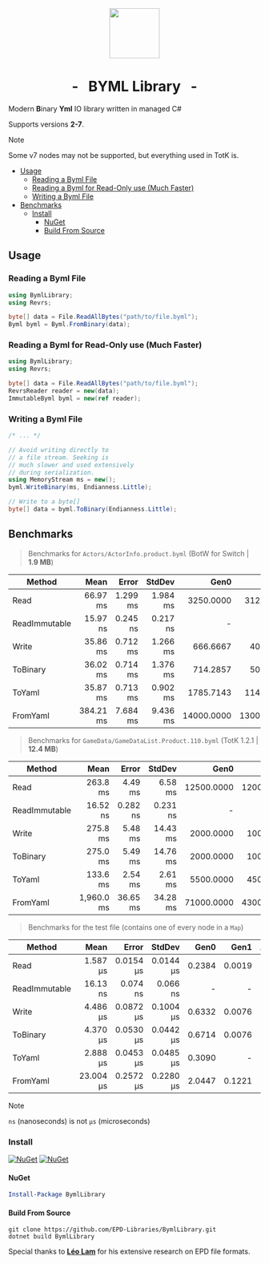 <div align="center">
  <img src="https://github.com/EPD-Libraries/BymlLibrary/blob/master/icon.png" width="100vh">
  <h1>- &nbsp; BYML Library &nbsp; -</h1>
</div>

Modern **B**inary **Yml** IO library written in managed C#

Supports versions **2-7**.

> [!NOTE]
> Some v7 nodes may not be supported, but everything used in TotK is.

- [Usage](#usage)
  - [Reading a Byml File](#reading-a-byml-file)
  - [Reading a Byml for Read-Only use (Much Faster)](#reading-a-byml-for-read-only-use-much-faster)
  - [Writing a Byml File](#writing-a-byml-file)
- [Benchmarks](#benchmarks)
  - [Install](#install)
    - [NuGet](#nuget)
    - [Build From Source](#build-from-source)

## Usage

### Reading a Byml File

```cs
using BymlLibrary;
using Revrs;

byte[] data = File.ReadAllBytes("path/to/file.byml");
Byml byml = Byml.FromBinary(data);
```

### Reading a Byml for Read-Only use (Much Faster)

```cs
using BymlLibrary;
using Revrs;

byte[] data = File.ReadAllBytes("path/to/file.byml");
RevrsReader reader = new(data);
ImmutableByml byml = new(ref reader);
```

### Writing a Byml File

```cs
/* ... */

// Avoid writing directly to
// a file stream. Seeking is
// much slower and used extensively
// during serialization.
using MemoryStream ms = new();
byml.WriteBinary(ms, Endianness.Little);

// Write to a byte[]
byte[] data = byml.ToBinary(Endianness.Little);
```

## Benchmarks

> Benchmarks for `Actors/ActorInfo.product.byml` (BotW for Switch | **1.9 MB**)

| Method        |      Mean |    Error |   StdDev |       Gen0 |       Gen1 |      Gen2 | Allocated |
| ------------- | --------: | -------: | -------: | ---------: | ---------: | --------: | --------: |
| Read          |  66.97 ms | 1.299 ms | 1.984 ms |  3250.0000 |  3125.0000 |  625.0000 |  40.04 MB |
| ReadImmutable |  15.97 ns | 0.245 ns | 0.217 ns |          - |          - |         - |         - |
| Write         |  35.86 ms | 0.712 ms | 1.266 ms |   666.6667 |   400.0000 |  266.6667 |  16.34 MB |
| ToBinary      |  36.02 ms | 0.714 ms | 1.376 ms |   714.2857 |   500.0000 |  285.7143 |  18.24 MB |
| ToYaml        |  35.87 ms | 0.713 ms | 0.902 ms |  1785.7143 |  1142.8571 |  214.2857 |  34.07 MB |
| FromYaml      | 384.21 ms | 7.684 ms | 9.436 ms | 14000.0000 | 13000.0000 | 1000.0000 | 199.68 MB |

> Benchmarks for `GameData/GameDataList.Product.110.byml` (TotK 1.2.1 | **12.4 MB**)

| Method        |       Mean |    Error |   StdDev |       Gen0 |       Gen1 |      Gen2 |  Allocated |
| ------------- | ---------: | -------: | -------: | ---------: | ---------: | --------: | ---------: |
| Read          |   263.8 ms |  4.49 ms |  6.58 ms | 12500.0000 | 12000.0000 |  500.0000 |  188.49 MB |
| ReadImmutable |   16.52 ns | 0.282 ns | 0.231 ns |          - |          - |         - |          - |
| Write         |   275.8 ms |  5.48 ms | 14.43 ms |  2000.0000 |  1000.0000 |         - |  153.85 MB |
| ToBinary      |   275.0 ms |  5.49 ms | 14.76 ms |  2000.0000 |  1000.0000 |         - |  164.53 MB |
| ToYaml        |   133.6 ms |  2.54 ms |  2.61 ms |  5500.0000 |  4500.0000 |  250.0000 |  117.81 MB |
| FromYaml      | 1,960.0 ms | 36.65 ms | 34.28 ms | 71000.0000 | 43000.0000 | 2000.0000 | 1043.85 MB |

> Benchmarks for the test file (contains one of every node in a `Map`)

| Method        |      Mean |     Error |    StdDev |   Gen0 |   Gen1 | Allocated |
| ------------- | --------: | --------: | --------: | -----: | -----: | --------: |
| Read          |  1.587 μs | 0.0154 μs | 0.0144 μs | 0.2384 | 0.0019 |   3.68 KB |
| ReadImmutable |  16.13 ns |  0.074 ns |  0.066 ns |      - |      - |         - |
| Write         |  4.486 μs | 0.0872 μs | 0.1004 μs | 0.6332 | 0.0076 |   9.73 KB |
| ToBinary      |  4.370 μs | 0.0530 μs | 0.0442 μs | 0.6714 | 0.0076 |  10.35 KB |
| ToYaml        |  2.888 μs | 0.0453 μs | 0.0485 μs | 0.3090 |      - |   4.78 KB |
| FromYaml      | 23.004 μs | 0.2572 μs | 0.2280 μs | 2.0447 | 0.1221 |  31.73 KB |

> [!NOTE]
> `ns` (nanoseconds) is not `μs` (microseconds)

### Install

[![NuGet](https://img.shields.io/nuget/v/BymlLibrary.svg?style=for-the-badge&labelColor=2a2c33)](https://www.nuget.org/packages/BymlLibrary) [![NuGet](https://img.shields.io/nuget/dt/BymlLibrary.svg?style=for-the-badge&labelColor=2a2c33&color=32a852)](https://www.nuget.org/packages/BymlLibrary)

#### NuGet
```powershell
Install-Package BymlLibrary
```

#### Build From Source
```batch
git clone https://github.com/EPD-Libraries/BymlLibrary.git
dotnet build BymlLibrary
```

Special thanks to **[Léo Lam](https://github.com/leoetlino)** for his extensive research on EPD file formats.
